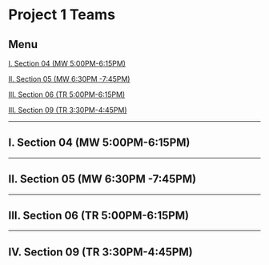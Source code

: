 # Project 1 Teams

## Menu

[I. Section 04 (MW 5:00PM-6:15PM)](#i-section-04-mw-500pm-615pm)

[II. Section 05 (MW 6:30PM -7:45PM)](#ii-section-05-mw-630pm--745pm)

[III. Section 06 (TR 5:00PM-6:15PM)](#iii-section-06-tr-500pm-615pm)

[III. Section 09 (TR 3:30PM-4:45PM)](#iii-section-09-tr-330pm-4455pm)

---

## I. Section 04 (MW 5:00PM-6:15PM)

---

## II. Section 05 (MW 6:30PM -7:45PM)

---

## III. Section 06 (TR 5:00PM-6:15PM)

---

## IV. Section 09 (TR 3:30PM-4:45PM)

